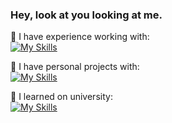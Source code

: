 ### Hey, look at you looking at me.

🔭 I have experience working with: <br>
[![My Skills](https://skillicons.dev/icons?i=vue,cs,css,dotnet,html,js,jest,mysql)](https://skillicons.dev)

🌱 I have personal projects with: <br>
[![My Skills](https://skillicons.dev/icons?i=vue,css,discord,bots,firebase,flask,flutter,html,js,jest,mysql,nodejs,py,react,regex,sqlite)](https://skillicons.dev)

📕 I learned on university: <br>
[![My Skills](https://skillicons.dev/icons?i=c,cpp,css,html,java,js,mysql,py,react,regex,sqlite)](https://skillicons.dev)


